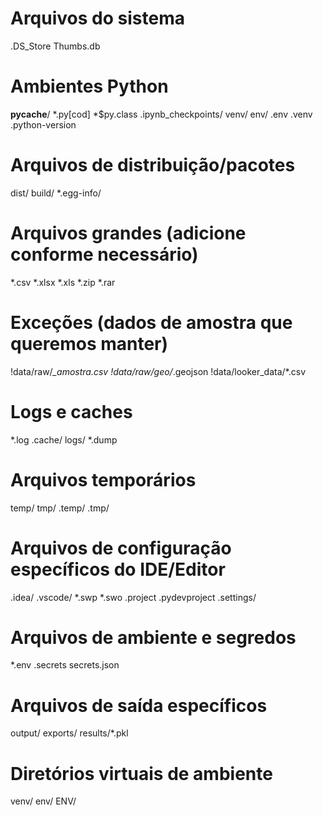 # Arquivos do sistema
.DS_Store
Thumbs.db

# Ambientes Python
__pycache__/
*.py[cod]
*$py.class
.ipynb_checkpoints/
venv/
env/
.env
.venv
.python-version

# Arquivos de distribuição/pacotes
dist/
build/
*.egg-info/

# Arquivos grandes (adicione conforme necessário)
*.csv
*.xlsx
*.xls
*.zip
*.rar

# Exceções (dados de amostra que queremos manter)
!data/raw/*_amostra.csv
!data/raw/geo/*.geojson
!data/looker_data/*.csv

# Logs e caches
*.log
.cache/
logs/
*.dump

# Arquivos temporários
temp/
tmp/
.temp/
.tmp/

# Arquivos de configuração específicos do IDE/Editor
.idea/
.vscode/
*.swp
*.swo
.project
.pydevproject
.settings/

# Arquivos de ambiente e segredos
*.env
.secrets
secrets.json

# Arquivos de saída específicos
output/
exports/
results/*.pkl

# Diretórios virtuais de ambiente
venv/
env/
ENV/
